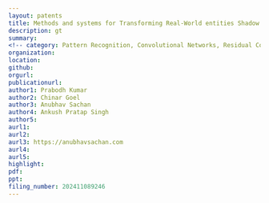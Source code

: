 ```yaml
---
layout: patents
title: Methods and systems for Transforming Real-World entities Shadow and Reflection in Extended Reality Device
description: gt
summary: 
<!-- category: Pattern Recognition, Convolutional Networks, Residual Connections, Image Analysis, Unsupervised Learning, CVPR -->
organization: 
location: 
github: 
orgurl: 
publicationurl: 
author1: Prabodh Kumar
author2: Chinar Goel
author3: Anubhav Sachan
author4: Ankush Pratap Singh
author5: 
aurl1: 
aurl2: 
aurl3: https://anubhavsachan.com
aurl4: 
aurl5: 
highlight: 
pdf: 
ppt:
filing_number: 202411089246
---
```


